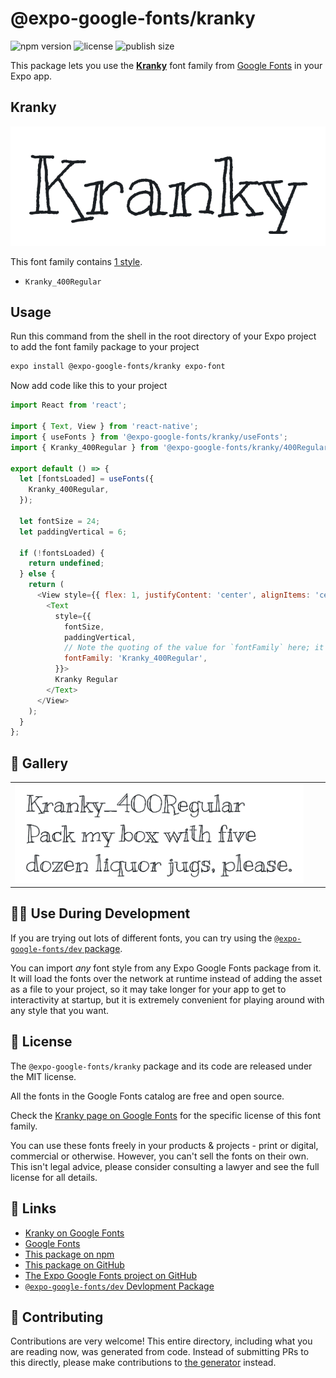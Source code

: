 # @expo-google-fonts/kranky

![npm version](https://flat.badgen.net/npm/v/@expo-google-fonts/kranky)
![license](https://flat.badgen.net/github/license/expo/google-fonts)
![publish size](https://flat.badgen.net/packagephobia/install/@expo-google-fonts/kranky)

This package lets you use the [**Kranky**](https://fonts.google.com/specimen/Kranky) font family from [Google Fonts](https://fonts.google.com/) in your Expo app.

## Kranky

![Kranky](./font-family.png)

This font family contains [1 style](#-gallery).

- `Kranky_400Regular`

## Usage

Run this command from the shell in the root directory of your Expo project to add the font family package to your project
```sh
expo install @expo-google-fonts/kranky expo-font
```

Now add code like this to your project
```js
import React from 'react';

import { Text, View } from 'react-native';
import { useFonts } from '@expo-google-fonts/kranky/useFonts';
import { Kranky_400Regular } from '@expo-google-fonts/kranky/400Regular';

export default () => {
  let [fontsLoaded] = useFonts({
    Kranky_400Regular,
  });

  let fontSize = 24;
  let paddingVertical = 6;

  if (!fontsLoaded) {
    return undefined;
  } else {
    return (
      <View style={{ flex: 1, justifyContent: 'center', alignItems: 'center' }}>
        <Text
          style={{
            fontSize,
            paddingVertical,
            // Note the quoting of the value for `fontFamily` here; it expects a string!
            fontFamily: 'Kranky_400Regular',
          }}>
          Kranky Regular
        </Text>
      </View>
    );
  }
};

```

## 🔡 Gallery


||||
|-|-|-|
|![Kranky_400Regular](./Kranky_400Regular.ttf.png)||||


## 👩‍💻 Use During Development

If you are trying out lots of different fonts, you can try using the [`@expo-google-fonts/dev` package](https://github.com/expo/google-fonts/tree/master/font-packages/dev#readme).

You can import *any* font style from any Expo Google Fonts package from it. It will load the fonts
over the network at runtime instead of adding the asset as a file to your project, so it may take longer
for your app to get to interactivity at startup, but it is extremely convenient
for playing around with any style that you want.

## 📖 License

The `@expo-google-fonts/kranky` package and its code are released under the MIT license.

All the fonts in the Google Fonts catalog are free and open source.

Check the [Kranky page on Google Fonts](https://fonts.google.com/specimen/Kranky) for the specific license of this font family.

You can use these fonts freely in your products & projects - print or digital, commercial or otherwise. However, you can't sell the fonts on their own. This isn't legal advice, please consider consulting a lawyer and see the full license for all details.

## 🔗 Links

- [Kranky on Google Fonts](https://fonts.google.com/specimen/Kranky)
- [Google Fonts](https://fonts.google.com/)
- [This package on npm](https://www.npmjs.com/package/@expo-google-fonts/kranky)
- [This package on GitHub](https://github.com/expo/google-fonts/tree/master/font-packages/kranky)
- [The Expo Google Fonts project on GitHub](https://github.com/expo/google-fonts)
- [`@expo-google-fonts/dev` Devlopment Package](https://github.com/expo/google-fonts/tree/master/font-packages/dev)

## 🤝 Contributing

Contributions are very welcome! This entire directory, including what you are reading now, was generated from code. Instead of submitting PRs to this directly, please make contributions to [the generator](https://github.com/expo/google-fonts/tree/master/packages/generator) instead.
